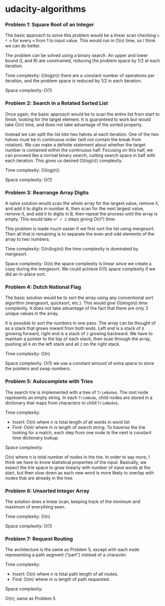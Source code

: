 # udacity-algorithms

### Problem 1: Square Root of an Integer

The basic approach to solve this problem would be a linear scan checking `n * n` for every `n` from 1 to input value. This would run in O(n) time, so I think we can do better.

The problem can be solved using a binary search. An upper and lower bound (L and R) are constrained, reducing the problem space by 1/2 at each iteration.

Time complexity: O(log(n)) there are a constant number of operations per iteration, and the problem space is reduced by 1/2 in each iteration.

Space complexity: O(1)

### Problem 2: Search in a Rotated Sorted List

Once again, the basic approach would be to scan the entire list from start to finish, looking for the target element. It is guaranteed to work but would take O(n) time, and does not take advantage of the sorted property. 

Instead we can split the list into two halves at each iteration. One of the two halves must be in continuous order (will not contain the break from rotation). We can make a definite statement about whether the target number is contained within the continuous half. Focusing on this half, we can proceed like a normal binary search, cutting search space in half with each iteration. This gives us desired O(log(n)) complexity.

Time complexity: O(log(n))

Space complexity: O(1)

### Problem 3: Rearrange Array Digits

A naïve solution would scan the whole array for the largest value, remove it, and add it to digits in number A, then scan for the next largest value, remove it, and add it to digits in B, then repeat the process until the array is empty. This would take `n² / 2` steps giving O(n²) time. 

This problem is made much easier if we first sort the list using mergesort. Then all that is remaining is to separate the even and odd elements of the array to two numbers.

Time complexity: O(n(log(n)) the time complexity is dominated by mergesort.

Space complexity: O(n) the space complexity is linear since we create a copy during the mergesort. We could achieve O(1) space complexity if we did an in-place sort.

### Problem 4: Dutch National Flag

The basic solution would be to sort the array using any conventional sort algorithm (mergesort, quicksort, etc.). This would give O(nlog(n)) time complexity. It does not take advantage of the fact that there are only 3 unique values in the array.

It is possible to sort the numbers in one pass. The array can be thought of as a stack that grows inward from both ends. Left end is a stack of `0` growing forward, right end is a stack of `2` growing backward. We have to maintain a pointer to the top of each stack, then scan through the array, pushing all `0` on the left stack and all `2` on the right stack.

Time complexity: O(n)

Space complexity: O(1) we use a constant amount of extra space to store the pointers and swap numbers.

### Problem 5: Autocomplete with Tries

The search trie is implemented with a tree of `TrieNode`s. The root node represents an empty string. In each `TrieNode`, child nodes are stored in a dictionary that maps from characters to child `TrieNode`s. 

Time complexity: 

- Insert: O(n) where n is total length of all words in word list
- Find: O(m) where m is length of search string. To traverse the trie looking for a match, each step from one node to the next is constant time dictionary lookup.

Space complexity: 

O(n) where n is total number of nodes in the trie. In order to say more, I think we have to know statistical properties of the input. Basically, we expect the trie space to grow linearly with number of input words at the start, but then slow down as each new word is more likely to overlap with nodes that are already in the tree.

### Problem 6: Unsorted Integer Array

The solution does a linear scan, keeping track of the minimum and maximum of everything seen.

Time complexity: O(n)

Space complexity: O(1)

### Problem 7: Request Routing

The architecture is the same as Problem 5, except with each node representing a path segment ("part") instead of a character. 

Time complexity: 

- Insert: O(n) where n is total path length of all routes.
- Find: O(m) where m is length of path requested. 

Space complexity:

O(n); same as Problem 5.
